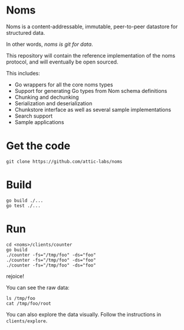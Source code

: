 # Noms

Noms is a content-addressable, immutable, peer-to-peer datastore for structured data.

In other words, *noms is git for data*.

This repository will contain the reference implementation of the noms protocol, and will eventually be open sourced. 

This includes:

* Go wrappers for all the core noms types
* Support for generating Go types from Nom schema definitions
* Chunking and dechunking
* Serialization and deserialization
* Chunkstore interface as well as several sample implementations
* Search support
* Sample applications

# Get the code

```
git clone https://github.com/attic-labs/noms
```

# Build

```
go build ./...
go test ./...
```

# Run

```
cd <noms>/clients/counter
go build
./counter -fs="/tmp/foo" -ds="foo"
./counter -fs="/tmp/foo" -ds="foo"
./counter -fs="/tmp/foo" -ds="foo"
```

rejoice!

You can see the raw data:

```
ls /tmp/foo
cat /tmp/foo/root
```

You can also explore the data visually. Follow the instructions in `clients/explore`.
